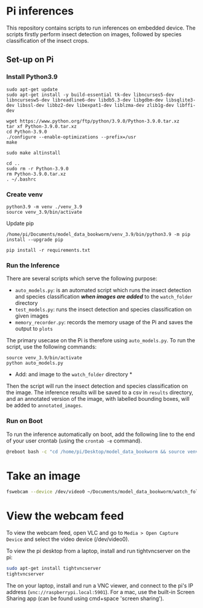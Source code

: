 # Pi inferences

This repository contains scripts to run inferences on embedded device. The scripts firstly perform insect detection on images, followed by species classification of the insect crops.


## Set-up on Pi

### Install Python3.9

```
sudo apt-get update
sudo apt-get install -y build-essential tk-dev libncurses5-dev libncursesw5-dev libreadline6-dev libdb5.3-dev libgdbm-dev libsqlite3-dev libssl-dev libbz2-dev libexpat1-dev liblzma-dev zlib1g-dev libffi-dev
````

```
wget https://www.python.org/ftp/python/3.9.0/Python-3.9.0.tar.xz
tar xf Python-3.9.0.tar.xz
cd Python-3.9.0
./configure --enable-optimizations --prefix=/usr
make
```

```
sudo make altinstall
```

```
cd ..
sudo rm -r Python-3.9.0
rm Python-3.9.0.tar.xz
. ~/.bashrc
```

### Create venv

```
python3.9 -m venv ./venv_3.9
source venv_3.9/bin/activate
```

Update pip

```
/home/pi/Documents/model_data_bookworm/venv_3.9/bin/python3.9 -m pip install --upgrade pip
```

```
pip install -r requirements.txt
```

### Run the Inference

There are several scripts which serve the following purpose:
- `auto_models.py`: is an automated script which runs the insect detection and species classification _**when images are added**_ to the `watch_folder` directory
- `test_models.py`: runs the insect detection and species classification on given images
- `memory_recorder.py`: records the memory usage of the Pi and saves the output to `plots`


The primary usecase on the Pi is therefore using `auto_models.py`. To run the script, use the following commands:

```
source venv_3.9/bin/activate
python auto_models.py
```

* Add: and image to the `watch_folder` directory *

Then the script will run the insect detection and species classification on the image. The inference results will be saved to a csv in `results` directory, and an annotated version of the image, with labelled bounding boxes, will be added to `annotated_images`.

### Run on Boot

To run the inference automatically on boot, add the following line to the end of your user crontab (using the `crontab -e` command).

```bash
@reboot bash -c "cd /home/pi/Desktop/model_data_bookworm && source venv_3.9/bin/activate && python auto_models.py"
```

# Take an image

```sh
fswebcam --device /dev/video0 ~/Documents/model_data_bookworm/watch_folder/any_moths3.jpg
```

# View the webcam feed

To view the webcam feed, open VLC and go to `Media > Open Capture Device` and select the video device (/dev/video0).

To view the pi desktop from a laptop, install and run tightvncserver on the pi:

```sh
sudo apt-get install tightvncserver
tightvncserver
```

The on your laptop, install and run a VNC viewer, and connect to the pi's IP address (`vnc://raspberrypi.local:5901`). For a mac, use the built-in Screen Sharing app (can be found using cmd+space 'screen sharing').